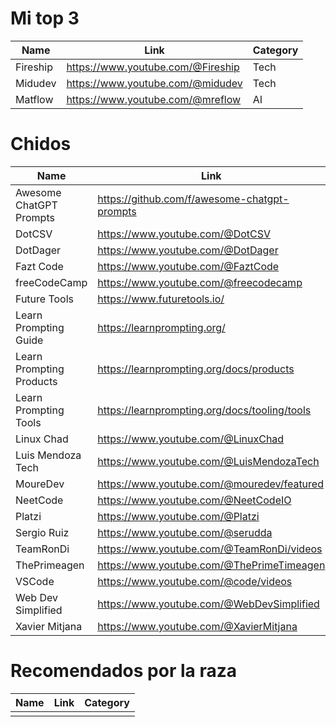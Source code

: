 # Mi top 3

| Name     | Link                              | Category |
| -------- | --------------------------------- | -------- |
| Fireship | https://www.youtube.com/@Fireship | Tech     |
| Midudev  | https://www.youtube.com/@midudev  | Tech     |
| Matflow  | https://www.youtube.com/@mreflow  | AI       |

# Chidos

| Name                     | Link                                          | Category |
| ------------------------ | --------------------------------------------- | -------- |
| Awesome ChatGPT Prompts  | https://github.com/f/awesome-chatgpt-prompts  | AI       |
| DotCSV                   | https://www.youtube.com/@DotCSV               | AI       |
| DotDager                 | https://www.youtube.com/@DotDager             | Tech     |
| Fazt Code                | https://www.youtube.com/@FaztCode             | Tech     |
| freeCodeCamp             | https://www.youtube.com/@freecodecamp         | Tech     |
| Future Tools             | https://www.futuretools.io/                   | AI       |
| Learn Prompting Guide    | https://learnprompting.org/                   | AI       |
| Learn Prompting Products | https://learnprompting.org/docs/products      | AI       |
| Learn Prompting Tools    | https://learnprompting.org/docs/tooling/tools | AI       |
| Linux Chad               | https://www.youtube.com/@LinuxChad            | Tech     |
| Luis Mendoza Tech        | https://www.youtube.com/@LuisMendozaTech      | Tech     |
| MoureDev                 | https://www.youtube.com/@mouredev/featured    | Tech     |
| NeetCode                 | https://www.youtube.com/@NeetCodeIO           | Tech     |
| Platzi                   | https://www.youtube.com/@Platzi               | Tech     |
| Sergio Ruiz              | https://www.youtube.com/@serudda              | Tech     |
| TeamRonDi                | https://www.youtube.com/@TeamRonDi/videos     | AI/Canva |
| ThePrimeagen             | https://www.youtube.com/@ThePrimeTimeagen     | Tech     |
| VSCode                   | https://www.youtube.com/@code/videos          | Tech     |
| Web Dev Simplified       | https://www.youtube.com/@WebDevSimplified     | Tech     |
| Xavier Mitjana           | https://www.youtube.com/@XavierMitjana        | Tech     |

# Recomendados por la raza

| Name | Link | Category |
| ---- | ---- | -------- |
|      |      |          |
